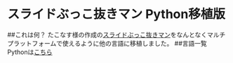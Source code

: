 # スライドぶっこ抜きマン Python移植版
##これは何？
たこなす様の作成の[スライドぶっこ抜きマン](https://github.com/takonasu/SlideBukkonuki)をなんとなくマルチプラットフォームで使えるように他の言語に移植しました。
##言語一覧
Pythonは[こちら](https://github.com/takpika/SlideBukkonuki-alt/Python/)
